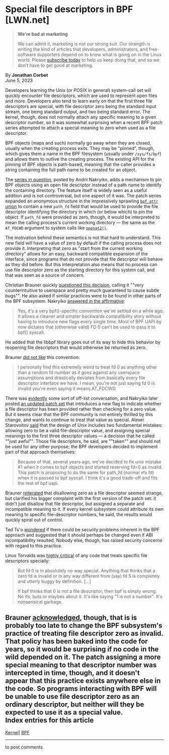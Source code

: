 # Special file descriptors in BPF [LWN.net]

> **We're bad at marketing**
> 
> We can admit it, marketing is not our strong suit. Our strength is writing the kind of articles that developers, administrators, and free-software supporters depend on to know what is going on in the Linux world. Please [subscribe today](/Promo/nsn-bad/subscribe) to help us keep doing that, and so we don’t have to get good at marketing. 

By **Jonathan Corbet**  
June 5, 2023 

Developers learning the Unix (or POSIX in general) system-call set will quickly encounter file descriptors, which are used to represent open files and more. Developers also tend to learn early on that the first three file descriptors are special, with file descriptor zero being the standard input stream, one being standard output, and two being standard error. The kernel, though, does not normally attach any specific meaning to a given descriptor number, so it was somewhat surprising when a recent BPF patch series attempted to attach a special meaning to zero when used as a file descriptor. 

BPF objects (maps and such) normally go away when they are closed, usually when the creating process exits. They may be "pinned", though, which gives them a name in the BPF filesystem (usually under `/sys/fs/bpf`) and allows them to outlive the creating process. The existing API for the pinning of BPF objects is path-based, meaning that the caller provides a string containing the full path name to be created for an object. 

The [series in question](/ml/bpf/20230516001348.286414-1-andrii@kernel.org/), posted by Andrii Nakryiko, adds a mechanism to pin BPF objects using an open file descriptor instead of a path name to identify the containing directory. The feature itself is widely seen as a useful addition and is not controversial, but one aspect of it was. The patch series expanded an anonymous structure in the impressively sprawling [`bpf_attr` union](https://elixir.bootlin.com/linux/v6.4-rc1/source/include/uapi/linux/bpf.h#L1319) to contain a new `path_fd` field that would be used to provide the file descriptor identifying the directory in which (or below which) to pin the object. If `path_fd` were provided as zero, though, it would be interpreted to mean the calling process's current working directory — the same as the `AT_FDCWD` argument to system calls like [`openat2()`](https://man7.org/linux/man-pages/man2/openat2.2.html). 

The motivation behind these semantics is not that hard to understand. This new field will have a value of zero by default if the calling process does not provide it. Interpreting that zero as "start from the current working directory" allows for an easy, backward compatible expansion of the interface, since programs that do not provide that file descriptor will behave as they did before. But this interpretation also means that no process can use file descriptor zero as the starting directory for this system call, and that was seen as a source of concern. 

Christian Brauner quickly [questioned this decision](/ml/bpf/20230516-briefe-blutzellen-0432957bdd15@brauner/), calling it ""very counterintuitive to userspace and pretty much guaranteed to cause subtle bugs"". He also asked if similar practices were to be found in other parts of the BPF subsystem. Nakryiko [answered in the affirmative](/ml/bpf/CAEf4BzafCCeRm9M8pPzpwexadKy5OAEmrYcnVpKmqNJ2tnSVuw@mail.gmail.com/): 

> Yes, it's a very bpf()-specific convention we've settled on a while ago. It allows a cleaner and simpler backwards compatibility story without having to introduce new flags every single time. Most of BPF UAPI by now dictates that (otherwise valid) FD 0 can't be used to pass it to bpf() syscall. 

He added that the libbpf library goes out of its way to hide this behavior by reopening file descriptors that would otherwise be returned as zero. 

Brauner [did not like](/ml/linux-fsdevel/20230517-allabendlich-umgekehrt-8cc81f8313ac@brauner/) this convention: 

> I personally find this extremely weird to treat fd 0 as anything other than a random fd number as it goes against any userspace assumptions and drastically deviates from basically every file descriptor interface we have. I mean, you're not just saying fd 0 is invalid you're even saying it means AT_FDCWD. 

There was [evidently](/ml/linux-fsdevel/CAADnVQKM3Jh7Sj7o9pz79Dme=kjinjsDPipE6MBUY-f=UfA+Tw@mail.gmail.com/) some sort of off-list conversation, and Nakryiko later posted [an updated patch set](/ml/linux-fsdevel/20230518215444.1418789-1-andrii@kernel.org/) that introduces a new flag to indicate whether a file descriptor has been provided rather than checking for a zero value. But it seems clear that the BPF community is not entirely thrilled by this change, and wants to continue to treat that value as special. Alexei Starovoitov [said](/ml/linux-fsdevel/CAADnVQLitLUc1SozzKjBgq6HGTchE1cO+e4j8eDgtE0zFn5VEw@mail.gmail.com/) that the design of Unix includes two fundamental mistakes: allowing zero to be a valid file-descriptor value, and assigning special meanings to the first three descriptor values — a decision that he called ""just awful"". Those file descriptors, he said, are ""taken"" and should not be used for any other purpose; the BPF developers decided to implement part of that approach themselves: 

> Because of that, several years ago, we've decided to fix unix mistake #1 when it comes to bpf objects and started reserving fd=0 as invalid. This patch is proposing to do the same for path_fd (normal vfs fd) when it is passed to bpf syscall. I think it's a good trade-off and fits the rest of bpf uapi. 

Brauner [reiterated](/ml/linux-fsdevel/20230518-erdkugel-komprimieren-16548ca2a39c@brauner/) that disallowing zero as a file descriptor seemed strange, but clarified his bigger complaint with the first version of the patch set: it didn't just disallow that file descriptor, but assigned a separate and incompatible meaning to it. If every kernel subsystem could attribute its own meaning to specific file-descriptor numbers, he said, the results would quickly spiral out of control. 

Ted Ts'o [wondered](/ml/linux-fsdevel/ZGY2eICf8Ndr3Xg5@mit.edu/) if there could be security problems inherent in the BPF approach and suggested that it should perhaps be changed even if ABI incompatibility resulted. Nobody else, though, has raised security concerns with regard to this practice. 

Linus Torvalds was [highly critical](/ml/linux-fsdevel/CAHk-=wgmRTogGmR8E_SYOiHFpz8cY+0xj7nBpv9UwGU6k-UPAA@mail.gmail.com/) of any code that treats specific file descriptors specially: 

> But fd 0 is in absolutely no way special. Anything that thinks that a zero fd is invalid or in any way different from (say) fd 5 is completely and utterly buggy by definition. [...] 
> 
> If bpf thinks that 0 is not a file descriptor, then bpf is simply wrong. No ifs, buts or maybes about it. It's like saying "1 is not a number". It's nonsensical garbage. 

Brauner [acknowledged](/ml/linux-fsdevel/20230518-gebrechen-tulpen-7be50e0f5b1a@brauner/), though, that is is probably too late to change the BPF subsystem's practice of treating file descriptor zero as invalid. That policy has been baked into the code for years, so it would be surprising if no code in the wild depended on it. The patch assigning a more special meaning to that descriptor number was intercepted in time, though, and it doesn't appear that this practice exists anywhere else in the code. So programs interacting with BPF will be unable to use file descriptor zero as an ordinary descriptor, but neither will they be expected to use it as a special value.  
Index entries for this article  
---  
[Kernel](/Kernel/Index)| [BPF](/Kernel/Index#BPF)  
  


* * *

to post comments 
